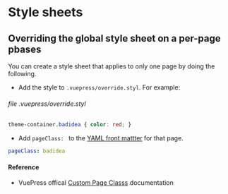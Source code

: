 # Style sheets

## Overriding the global style sheet on a per-page pbases

You can create a style sheet that applies to only one page by doing the following.

* Add the style to `.vuepress/override.styl`. For example:

###### file .vuepress/override.styl

```css
theme-container.badidea { color: red; }
```

* Add `pageClass: ` to the [YAML front mattter](./yaml.md) for that page.

```yaml
pageClass: badidea
```

#### Reference

* VuePress offical [Custom Page Classs](https://vuepress.vuejs.org/default-theme-config/#custom-page-class) documentation
